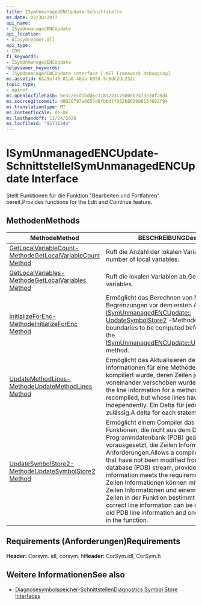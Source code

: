 ```yaml
---
title: ISymUnmanagedENCUpdate-Schnittstelle
ms.date: 03/30/2017
api_name:
- ISymUnmanagedENCUpdate
api_location:
- diasymreader.dll
api_type:
- COM
f1_keywords:
- ISymUnmanagedENCUpdate
helpviewer_keywords:
- ISymUnmanagedENCUpdate interface [.NET Framework debugging]
ms.assetid: 63a9ef45-01a6-46da-b958-5c6dc2dc232c
topic_type:
- apiref
ms.openlocfilehash: 5e3c2ecd1bdd5c1181223c7500eb7473e20fa5d4
ms.sourcegitcommit: d8020797a6657d0fbbdff362b80300815f682f94
ms.translationtype: MT
ms.contentlocale: de-DE
ms.lasthandoff: 11/24/2020
ms.locfileid: "95731344"
---
```

# <a name="isymunmanagedencupdate-interface"></a><span data-ttu-id="d05b1-102">ISymUnmanagedENCUpdate-Schnittstelle</span><span class="sxs-lookup"><span data-stu-id="d05b1-102">ISymUnmanagedENCUpdate Interface</span></span>

<span data-ttu-id="d05b1-103">Stellt Funktionen für die Funktion "Bearbeiten und Fortfahren" bereit.</span><span class="sxs-lookup"><span data-stu-id="d05b1-103">Provides functions for the Edit and Continue feature.</span></span>  
  
## <a name="methods"></a><span data-ttu-id="d05b1-104">Methoden</span><span class="sxs-lookup"><span data-stu-id="d05b1-104">Methods</span></span>  
  
|<span data-ttu-id="d05b1-105">Methode</span><span class="sxs-lookup"><span data-stu-id="d05b1-105">Method</span></span>|<span data-ttu-id="d05b1-106">BESCHREIBUNG</span><span class="sxs-lookup"><span data-stu-id="d05b1-106">Description</span></span>|  
|------------|-----------------|  
|[<span data-ttu-id="d05b1-107">GetLocalVariableCount-Methode</span><span class="sxs-lookup"><span data-stu-id="d05b1-107">GetLocalVariableCount Method</span></span>](isymunmanagedencupdate-getlocalvariablecount-method.md)|<span data-ttu-id="d05b1-108">Ruft die Anzahl der lokalen Variablen ab.</span><span class="sxs-lookup"><span data-stu-id="d05b1-108">Gets the number of local variables.</span></span>|  
|[<span data-ttu-id="d05b1-109">GetLocalVariables-Methode</span><span class="sxs-lookup"><span data-stu-id="d05b1-109">GetLocalVariables Method</span></span>](isymunmanagedencupdate-getlocalvariables-method.md)|<span data-ttu-id="d05b1-110">Ruft die lokalen Variablen ab.</span><span class="sxs-lookup"><span data-stu-id="d05b1-110">Gets the local variables.</span></span>|  
|[<span data-ttu-id="d05b1-111">InitializeForEnc-Methode</span><span class="sxs-lookup"><span data-stu-id="d05b1-111">InitializeForEnc Method</span></span>](isymunmanagedencupdate-initializeforenc-method.md)|<span data-ttu-id="d05b1-112">Ermöglicht das Berechnen von Methoden Begrenzungen vor dem ersten Aufrufen der [ISymUnmanagedENCUpdate:: UpdateSymbolStore2](isymunmanagedencupdate-updatesymbolstore2-method.md) -Methode.</span><span class="sxs-lookup"><span data-stu-id="d05b1-112">Allows method boundaries to be computed before the first call to the [ISymUnmanagedENCUpdate::UpdateSymbolStore2](isymunmanagedencupdate-updatesymbolstore2-method.md) method.</span></span>|  
|[<span data-ttu-id="d05b1-113">UpdateMethodLines-Methode</span><span class="sxs-lookup"><span data-stu-id="d05b1-113">UpdateMethodLines Method</span></span>](isymunmanagedencupdate-updatemethodlines-method.md)|<span data-ttu-id="d05b1-114">Ermöglicht das Aktualisieren der Zeilen Informationen für eine Methode, die nicht erneut kompiliert wurde, deren Zeilen jedoch unabhängig voneinander verschoben wurden.</span><span class="sxs-lookup"><span data-stu-id="d05b1-114">Allows updating the line information for a method that has not been recompiled, but whose lines have moved independently.</span></span> <span data-ttu-id="d05b1-115">Ein Delta für jede Anweisung ist zulässig.</span><span class="sxs-lookup"><span data-stu-id="d05b1-115">A delta for each statement is allowed.</span></span>|  
|[<span data-ttu-id="d05b1-116">UpdateSymbolStore2-Methode</span><span class="sxs-lookup"><span data-stu-id="d05b1-116">UpdateSymbolStore2 Method</span></span>](isymunmanagedencupdate-updatesymbolstore2-method.md)|<span data-ttu-id="d05b1-117">Ermöglicht einem Compiler das Weglassen von Funktionen, die nicht aus dem Datenstrom der Programmdatenbank (PDB) geändert wurden, vorausgesetzt, die Zeilen Informationen erfüllen die Anforderungen.</span><span class="sxs-lookup"><span data-stu-id="d05b1-117">Allows a compiler to omit functions that have not been modified from the program database (PDB) stream, provided that the line information meets the requirements.</span></span> <span data-ttu-id="d05b1-118">Die richtigen Zeilen Informationen können mit den alten PDB-Zeilen Informationen und einem Delta für alle Zeilen in der Funktion bestimmt werden.</span><span class="sxs-lookup"><span data-stu-id="d05b1-118">The correct line information can be determined with the old PDB line information and one delta for all lines in the function.</span></span>|  
  
## <a name="requirements"></a><span data-ttu-id="d05b1-119">Requirements (Anforderungen)</span><span class="sxs-lookup"><span data-stu-id="d05b1-119">Requirements</span></span>  

 <span data-ttu-id="d05b1-120">**Header:** Corsym. idl, corsym. h</span><span class="sxs-lookup"><span data-stu-id="d05b1-120">**Header:** CorSym.idl, CorSym.h</span></span>  
  
## <a name="see-also"></a><span data-ttu-id="d05b1-121">Weitere Informationen</span><span class="sxs-lookup"><span data-stu-id="d05b1-121">See also</span></span>

- [<span data-ttu-id="d05b1-122">Diagnosesymbolspeicher-Schnittstellen</span><span class="sxs-lookup"><span data-stu-id="d05b1-122">Diagnostics Symbol Store Interfaces</span></span>](diagnostics-symbol-store-interfaces.md)
